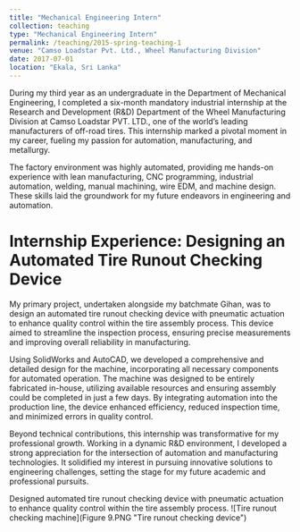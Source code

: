 ```yaml
---
title: "Mechanical Engineering Intern"
collection: teaching
type: "Mechanical Engineering Intern"
permalink: /teaching/2015-spring-teaching-1
venue: "Camso Loadstar Pvt. Ltd., Wheel Manufacturing Division"
date: 2017-07-01
location: "Ekala, Sri Lanka"
---
```


During my third year as an undergraduate in the Department of Mechanical Engineering, I completed a six-month mandatory industrial internship at the Research and Development (R&D) Department of the Wheel Manufacturing Division at Camso Loadstar PVT. LTD., one of the world’s leading manufacturers of off-road tires. This internship marked a pivotal moment in my career, fueling my passion for automation, manufacturing, and metallurgy.

The factory environment was highly automated, providing me hands-on experience with lean manufacturing, CNC programming, industrial automation, welding, manual machining, wire EDM, and machine design. These skills laid the groundwork for my future endeavors in engineering and automation.

Internship Experience: Designing an Automated Tire Runout Checking Device
======
My primary project, undertaken alongside my batchmate Gihan, was to design an automated tire runout checking device with pneumatic actuation to enhance quality control within the tire assembly process. This device aimed to streamline the inspection process, ensuring precise measurements and improving overall reliability in manufacturing.

Using SolidWorks and AutoCAD, we developed a comprehensive and detailed design for the machine, incorporating all necessary components for automated operation. The machine was designed to be entirely fabricated in-house, utilizing available resources and ensuring assembly could be completed in just a few days. By integrating automation into the production line, the device enhanced efficiency, reduced inspection time, and minimized errors in quality control.

Beyond technical contributions, this internship was transformative for my professional growth. Working in a dynamic R&D environment, I developed a strong appreciation for the intersection of automation and manufacturing technologies. It solidified my interest in pursuing innovative solutions to engineering challenges, setting the stage for my future academic and professional pursuits.

Designed automated tire runout checking device with pneumatic actuation to enhance quality control within the tire assembly process.
![Tire runout checking machine](Figure 9.PNG "Tire runout checking device")
